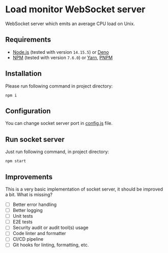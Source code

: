 # Load monitor WebSocket server

WebSocket server which emits an average CPU load on Unix.

## Requirements

- [Node.js](https://nodejs.org) (tested with version `14.15.5`) or [Deno](https://deno.land/)
- [NPM](https://www.npmjs.com/) (tested with version `7.6.0`) or [Yarn](https://yarnpkg.com/), [PNPM](https://pnpm.js.org/)

## Installation

Please run following command in project directory:

```commandline
npm i
```

## Configuration

You can change socket server port in [config.js](config.js) file.

## Run socket server

Just run following command, in project directory:

```commandline
npm start
```
## Improvements

This is a very basic implementation of socket server, it should be improved a bit.
What is missing?

- [ ] Better error handling
- [ ] Better logging
- [ ] Unit tests
- [ ] E2E tests
- [ ] Security audit or audit tool(s) usage
- [ ] Code linter and formatter
- [ ] CI/CD pipeline
- [ ] Git hooks for linting, formatting, etc.
